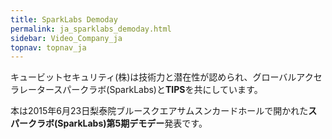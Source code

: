 ```yaml
---
title: SparkLabs Demoday
permalink: ja_sparklabs_demoday.html
sidebar: Video_Company_ja
topnav: topnav_ja
---
```


キュービットセキュリティ(株)は技術力と潜在性が認められ、グローバルアクセラレータースパークラボ(SparkLabs)と**TIPS**を共にしています。

本<!-- 映像 -->は2015年6月23日梨泰院ブルースクエアサムスンカードホールで開かれた**スパークラボ(SparkLabs)第5期デモデー**発表<!-- 映像 -->です。

<!-- <style>.embed-container { position: relative; padding-bottom: 56.25%; height: 0; overflow: hidden; max-width: 100%; } .embed-container iframe, .embed-container object, .embed-container embed { position: absolute; top: 0; left: 0; width: 100%; height: 100%; }</style><div class='embed-container'><iframe src='https://www.youtube.com/embed/Omb1QklTdeI' frameborder='0' allowfullscreen></iframe></div> -->